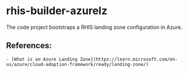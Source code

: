 # rhis-builder-azurelz
The code project bootstraps a RHIS landing zone configuration in Azure.

## References:
    - [What is an Azure Landing Zone](https://learn.microsoft.com/en-us/azure/cloud-adoption-framework/ready/landing-zone/)
